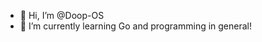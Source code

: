 - 👋 Hi, I’m @Doop-OS
- 🌱 I’m currently learning Go and programming in general!

<!---
Doop-OS/Doop-OS is a ✨ special ✨ repository because its `README.md` (this file) appears on your GitHub profile.
You can click the Preview link to take a look at your changes.
--->

